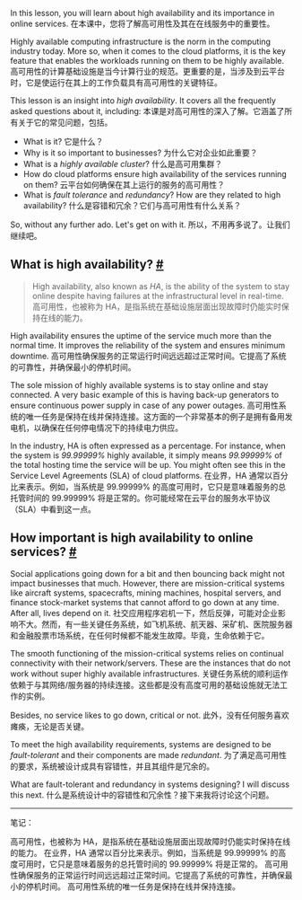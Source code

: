 In this lesson, you will learn about high availability and its importance in online services.
在本课中，您将了解高可用性及其在在线服务中的重要性。

Highly available computing infrastructure is the norm in the computing industry today. More so, when it comes to the cloud platforms, it is the key feature that enables the workloads running on them to be highly available.
高可用性的计算基础设施是当今计算行业的规范。更重要的是，当涉及到云平台时，它是使运行在其上的工作负载具有高可用性的关键特征。

This lesson is an insight into _high availability_. It covers all the frequently asked questions about it, including:
本课是对高可用性的深入了解。它涵盖了所有关于它的常见问题，包括。

- What is it?
它是什么？
- Why is it so important to businesses?
为什么它对企业如此重要？
- What is a _highly available cluster_?
什么是高可用集群？
- How do cloud platforms ensure high availability of the services running on them?
云平台如何确保在其上运行的服务的高可用性？
- What is _fault tolerance_ and _redundancy_? How are they related to high availability?
什么是容错和冗余？它们与高可用性有什么关系？

So, without any further ado. Let's get on with it.
所以，不用再多说了。让我们继续吧。

## What is high availability? [#](https://www.educative.io/courses/web-application-software-architecture-101/mEY0j3pmDgA#What-is-high-availability?)

> High availability, also known as _HA_, is the ability of the system to stay online despite having failures at the infrastructural level in real-time.
> 高可用性，也被称为 HA，是指系统在基础设施层面出现故障时仍能实时保持在线的能力。

High availability ensures the uptime of the service much more than the normal time. It improves the reliability of the system and ensures minimum downtime.
高可用性确保服务的正常运行时间远远超过正常时间。它提高了系统的可靠性，并确保最小的停机时间。

The sole mission of highly available systems is to stay online and stay connected. A very basic example of this is having back-up generators to ensure continuous power supply in case of any power outages.
高可用性系统的唯一任务是保持在线并保持连接。这方面的一个非常基本的例子是拥有备用发电机，以确保在任何停电情况下的持续电力供应。

In the industry, HA is often expressed as a percentage. For instance, when the system is _99.99999%_ highly available, it simply means _99.99999%_ of the total hosting time the service will be up. You might often see this in the Service Level Agreements (SLA) of cloud platforms.
在业界，HA 通常以百分比来表示。例如，当系统是 99.99999% 的高度可用时，它只是意味着服务的总托管时间的 99.99999% 将是正常的。你可能经常在云平台的服务水平协议（SLA）中看到这一点。

## How important is high availability to online services? [#](https://www.educative.io/courses/web-application-software-architecture-101/mEY0j3pmDgA#How-important-is-high-availability-to-online-services?)

Social applications going down for a bit and then bouncing back might not impact businesses that much. However, there are mission-critical systems like aircraft systems, spacecrafts, mining machines, hospital servers, and finance stock-market systems that cannot afford to go down at any time. After all, lives depend on it.
社交应用程序宕机一下，然后反弹，可能对企业影响不大。然而，有一些关键任务系统，如飞机系统、航天器、采矿机、医院服务器和金融股票市场系统，在任何时候都不能发生故障。毕竟，生命依赖于它。

The smooth functioning of the mission-critical systems relies on continual connectivity with their network/servers. These are the instances that do not work without super highly available infrastructures.
关键任务系统的顺利运作依赖于与其网络/服务器的持续连接。这些都是没有高度可用的基础设施就无法工作的实例。

Besides, no service likes to go down, critical or not.
此外，没有任何服务喜欢瘫痪，无论是否关键。

To meet the high availability requirements, systems are designed to be _fault-tolerant_ and their components are made _redundant_.
为了满足高可用性的要求，系统被设计成具有容错性，并且其组件是冗余的。

What are fault-tolerant and redundancy in systems designing? I will discuss this next.
什么是系统设计中的容错性和冗余性？接下来我将讨论这个问题。

---

笔记：

高可用性，也被称为 HA，是指系统在基础设施层面出现故障时仍能实时保持在线的能力。
在业界，HA 通常以百分比来表示。例如，当系统是 99.99999% 的高度可用时，它只是意味着服务的总托管时间的 99.99999% 将是正常的。
高可用性确保服务的正常运行时间远远超过正常时间。它提高了系统的可靠性，并确保最小的停机时间。
高可用性系统的唯一任务是保持在线并保持连接。
